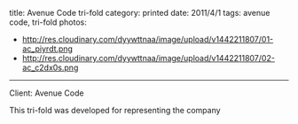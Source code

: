 title: Avenue Code tri-fold
category: printed
date: 2011/4/1
tags: avenue code, tri-fold
photos:
- http://res.cloudinary.com/dyywttnaa/image/upload/v1442211807/01-ac_piyrdt.png
- http://res.cloudinary.com/dyywttnaa/image/upload/v1442211807/02-ac_c2dx0s.png
---
Client: Avenue Code

This tri-fold was developed for representing the company

